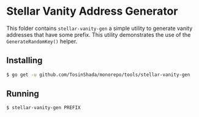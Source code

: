 # Stellar Vanity Address Generator

This folder contains `stellar-vanity-gen` a simple utility to generate vanity addresses that have some prefix.  This utility demonstrates the use of the
`GenerateRandomKey()` helper.

## Installing

```bash
$ go get -u github.com/TosinShada/monorepo/tools/stellar-vanity-gen
```

## Running

```bash
$ stellar-vanity-gen PREFIX
```
